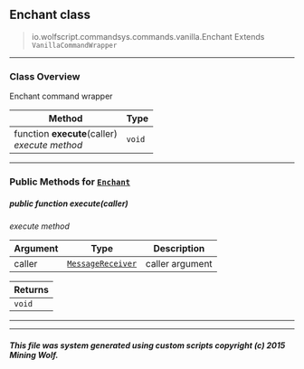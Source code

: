 ## Enchant __class__

>io.wolfscript.commandsys.commands.vanilla.Enchant
>Extends `VanillaCommandWrapper`

---

### Class Overview

Enchant command wrapper

Method | Type   
--- | :--- 
 function __execute__(caller) <br> _execute method_ | `void`



---


### Public Methods for [`Enchant`](Enchant.md)

##### <a id='execute'></a>public  function __execute__(caller)

_execute method_

Argument | Type | Description  
--- | --- | --- 
caller | [`MessageReceiver`](../../../chat/MessageReceiver.md) | caller argument

Returns | 
--- | 
`void` |


---
---


##### This file was system generated using custom scripts copyright (c) 2015 Mining Wolf.
	

